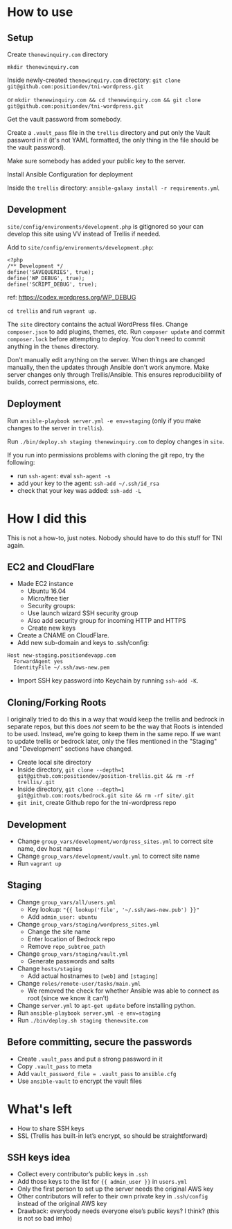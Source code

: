 # How to use

## Setup

Create `thenewinquiry.com` directory

`mkdir thenewinquiry.com`

Inside newly-created `thenewinquiry.com` directory: `git clone git@github.com:positiondev/tni-wordpress.git`

or `mkdir thenewinquiry.com && cd thenewinquiry.com && git clone git@github.com:positiondev/tni-wordpress.git`

Get the vault password from somebody.

Create a `.vault_pass` file in the `trellis` directory and put only the Vault password in it (it's not YAML formatted, the only thing in the file should be the vault password).

Make sure somebody has added your public key to the server.

Install Ansible Configuration for deployment

Inside the `trellis` directory: `ansible-galaxy install -r requirements.yml`

## Development

`site/config/environments/development.php` is gitignored so your can develop this site using VV instead of Trellis if needed.

Add to `site/config/environments/development.php`:

```
<?php
/** Development */
define('SAVEQUERIES', true);
define('WP_DEBUG', true);
define('SCRIPT_DEBUG', true);
```

ref: https://codex.wordpress.org/WP_DEBUG

`cd trellis` and run `vagrant up`.

The `site` directory contains the actual WordPress files. Change `composer.json` to add plugins, themes, etc. Run `composer update` and commit `composer.lock` before attempting to deploy. You don't need to commit anything in the `themes` directory.

Don't manually edit anything on the server. When things are changed manually, then the updates through Ansible don't work anymore. Make server changes only through Trellis/Ansible. This ensures reproducibility of builds, correct permissions, etc.

## Deployment

Run `ansible-playbook server.yml -e env=staging` (only if you make changes to the server in `trellis`).

Run `./bin/deploy.sh staging thenewinquiry.com` to deploy changes in `site`.

If you run into permissions problems with cloning the git repo, try the following:

- run `ssh-agent`: eval `ssh-agent -s`
- add your key to the agent: `ssh-add ~/.ssh/id_rsa`
- check that your key was added: `ssh-add -L`

# How I did this

This is not a how-to, just notes. Nobody should have to do this stuff for TNI again.

## EC2 and CloudFlare

  - Made EC2 instance
    - Ubuntu 16.04
    - Micro/free tier
    - Security groups:
    - Use launch wizard SSH security group
    - Also add security group for incoming HTTP and HTTPS
    - Create new keys
  - Create a CNAME on CloudFlare.
  - Add new sub-domain and keys to .ssh/config:
```
Host new-staging.positiondevapp.com
  ForwardAgent yes
  IdentityFile ~/.ssh/aws-new.pem
```
  - Import SSH key password into Keychain by running `ssh-add -K`.

## Cloning/Forking Roots

I originally tried to do this in a way that would keep the trellis and bedrock in separate repos, but this does *not* seem to be the way that Roots is intended to be used. Instead, we're going to keep them in the same repo. If we want to update trellis or bedrock later, only the files mentioned in the "Staging" and "Development" sections have changed.

 - Create local site directory
 - Inside directory, `git clone --depth=1 git@github.com:positiondev/position-trellis.git && rm -rf trellis/.git`
 - Inside directory, `git clone --depth=1 git@github.com:roots/bedrock.git site && rm -rf site/.git`
 - `git init`, create Github repo for the tni-wordpress repo

## Development

 - Change `group_vars/development/wordpress_sites.yml` to correct site name, dev host names
 - Change `group_vars/development/vault.yml` to correct site name
 - Run `vagrant up`

## Staging
 - Change `group_vars/all/users.yml`
   - Key lookup: `"{{ lookup('file', '~/.ssh/aws-new.pub') }}"`
   - Add `admin_user: ubuntu`
 - Change `group_vars/staging/wordpress_sites.yml`
   - Change the site name
   - Enter location of Bedrock repo
   - Remove `repo_subtree_path `
 - Change `group_vars/staging/vault.yml`
   - Generate passwords and salts
 - Change `hosts/staging`
   - Add actual hostnames to `[web]` and `[staging]`
 - Change `roles/remote-user/tasks/main.yml`
   - We removed the check for whether Ansible was able to connect as root (since we know it can’t)
 - Change `server.yml` to `apt-get update` before installing python.
 - Run `ansible-playbook server.yml -e env=staging`
 - Run `./bin/deploy.sh staging thenewsite.com`

## Before committing, secure the passwords

 - Create `.vault_pass` and put a strong password in it
 - Copy `.vault_pass` to meta
 - Add `vault_password_file = .vault_pass` to `ansible.cfg`
 - Use `ansible-vault` to encrypt the vault files

# What's left

 - How to share SSH keys
 - SSL (Trellis has built-in let’s encrypt, so should be straightforward)

## SSH keys idea

 - Collect every contributor’s public keys in `.ssh`
 - Add those keys to the list for `{{ admin_user }}` in `users.yml`
 - Only the first person to set up the server needs the original AWS key
 - Other contributors will refer to their own private key in `.ssh/config` instead of the original AWS key
 - Drawback: everybody needs everyone else’s public keys? I think? (this is not so bad imho)
